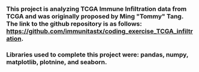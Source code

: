 ### This project is analyzing TCGA Immune Infiltration data from TCGA and was originally proposed by Ming "Tommy" Tang. The link to the github repository is as follows:  https://github.com/immunitastx/coding_exercise_TCGA_infiltration. 

### Libraries used to complete this project were: pandas, numpy, matplotlib, plotnine, and seaborn. 
